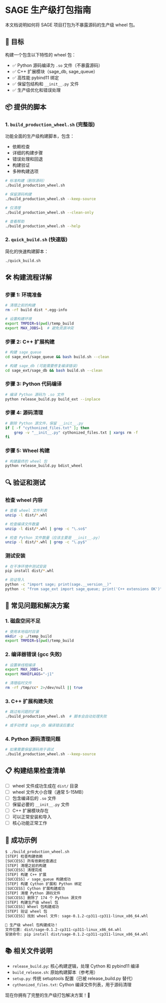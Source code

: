# SAGE 生产级打包指南

本文档说明如何将 SAGE 项目打包为不暴露源码的生产级 wheel 包。

## 🎯 目标

构建一个包含以下特性的 wheel 包：
- ✅ Python 源码编译为 `.so` 文件（不暴露源码）
- ✅ C++ 扩展模块（sage_db, sage_queue）
- ✅ 高性能 pybind11 绑定
- ✅ 保留包结构和 `__init__.py` 文件
- ✅ 生产级优化和错误处理

## 📦 提供的脚本

### 1. `build_production_wheel.sh` (完整版)
功能全面的生产级构建脚本，包含：
- 依赖检查
- 详细的构建步骤
- 错误处理和回退
- 构建验证
- 多种构建选项

```bash
# 标准构建（删除源码）
./build_production_wheel.sh

# 保留源码构建
./build_production_wheel.sh --keep-source

# 仅清理
./build_production_wheel.sh --clean-only

# 查看帮助
./build_production_wheel.sh --help
```

### 2. `quick_build.sh` (快速版)
简化的快速构建脚本：

```bash
./quick_build.sh
```

## 🛠️ 构建流程详解

### 步骤 1: 环境准备
```bash
# 清理之前的构建
rm -rf build dist *.egg-info

# 设置构建环境
export TMPDIR=$(pwd)/temp_build
export MAX_JOBS=1  # 避免资源冲突
```

### 步骤 2: C++ 扩展构建
```bash
# 构建 sage_queue
cd sage_ext/sage_queue && bash build.sh --clean

# 构建 sage_db (可能需要修复编译错误)
cd sage_ext/sage_db && bash build.sh --clean
```

### 步骤 3: Python 代码编译
```bash
# 编译 Python 源码为 .so 文件
python release_build.py build_ext --inplace
```

### 步骤 4: 源码清理
```bash
# 删除 Python 源文件，保留 __init__.py
if [ -f "cythonized_files.txt" ]; then
    grep -v "__init__.py" cythonized_files.txt | xargs rm -f
fi
```

### 步骤 5: Wheel 构建
```bash
# 构建最终的 wheel 包
python release_build.py bdist_wheel
```

## 🔍 验证和测试

### 检查 wheel 内容
```bash
# 查看 wheel 文件列表
unzip -l dist/*.whl

# 检查编译文件数量
unzip -l dist/*.whl | grep -c "\.so$"

# 检查 Python 文件数量（应该主要是 __init__.py）
unzip -l dist/*.whl | grep -c "\.py$"
```

### 测试安装
```bash
# 在干净环境中测试安装
pip install dist/*.whl

# 验证导入
python -c "import sage; print(sage.__version__)"
python -c "from sage_ext import sage_queue; print('C++ extensions OK')"
```

## 🚨 常见问题和解决方案

### 1. 磁盘空间不足
```bash
# 使用本地临时目录
mkdir -p ./temp_build
export TMPDIR=$(pwd)/temp_build
```

### 2. 编译器错误 (gcc 失败)
```bash
# 设置单线程编译
export MAX_JOBS=1
export MAKEFLAGS="-j1"

# 清理临时文件
rm -rf /tmp/cc* 2>/dev/null || true
```

### 3. C++ 扩展构建失败
```bash
# 跳过有问题的扩展
./build_production_wheel.sh  # 脚本会自动处理失败

# 或手动修复 sage_db 编译错误后重试
```

### 4. Python 源码清理问题
```bash
# 如果需要保留源码用于调试
./build_production_wheel.sh --keep-source
```

## 📋 构建结果检查清单

- [ ] wheel 文件成功生成在 `dist/` 目录
- [ ] wheel 文件大小合理（通常 5-15MB）
- [ ] 包含编译后的 `.so` 文件
- [ ] 保留必要的 `__init__.py` 文件
- [ ] C++ 扩展模块存在
- [ ] 可以正常安装和导入
- [ ] 核心功能正常工作

## 🎉 成功示例

```bash
$ ./build_production_wheel.sh
[STEP] 检查构建依赖
[SUCCESS] 所有依赖检查通过
[STEP] 清理之前的构建
[SUCCESS] 清理完成
[STEP] 构建 C++ 扩展
[SUCCESS] ✓ sage_queue 构建成功
[STEP] 构建 Cython 扩展和 Python 绑定
[SUCCESS] Cython 扩展构建成功
[STEP] 清理 Python 源码文件
[SUCCESS] 删除了 174 个 Python 源文件
[STEP] 构建生产级 wheel 包
[SUCCESS] Wheel 包构建成功
[STEP] 验证 wheel 包
[SUCCESS] 找到 wheel 文件: sage-0.1.2-cp311-cp311-linux_x86_64.whl

🎉 生产级 wheel 包构建成功！
文件位置: dist/sage-0.1.2-cp311-cp311-linux_x86_64.whl
安装命令: pip install dist/sage-0.1.2-cp311-cp311-linux_x86_64.whl
```

## 📚 相关文件说明

- `release_build.py`: 核心构建逻辑，处理 Cython 和 pybind11 编译
- `build_release.sh`: 原始构建脚本（参考用）
- `setup.py`: 传统 setuptools 配置（已被 release_build.py 替代）
- `cythonized_files.txt`: Cython 编译文件列表，用于源码清理

现在你拥有了完整的生产级打包解决方案！🚀
